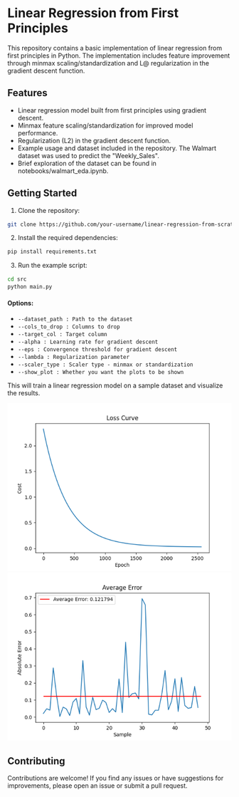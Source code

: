 # Linear Regression from First Principles

This repository contains a basic implementation of linear regression from first principles in Python. 
The implementation includes feature improvement through minmax scaling/standardization and L@ regularization in the gradient descent function.

## Features

- Linear regression model built from first principles using gradient descent.
- Minmax feature scaling/standardization for improved model performance.
- Regularization (L2) in the gradient descent function.
- Example usage and dataset included in the repository. The Walmart dataset was used to predict the "Weekly_Sales".
- Brief exploration of the dataset can be found in notebooks/walmart_eda.ipynb.

## Getting Started

1. Clone the repository:

```bash
git clone https://github.com/your-username/linear-regression-from-scratch.git
```

2. Install the required dependencies:

```bash
pip install requirements.txt
```

3. Run the example script:

```bash
cd src
python main.py
```
#### Options:

- `--dataset_path : Path to the dataset`
- `--cols_to_drop : Columns to drop`
- `--target_col : Target column`
- `--alpha : Learning rate for gradient descent`
- `--eps : Convergence threshold for gradient descent`
- `--lambda : Regularization parameter`
- `--scaler_type : Scaler type - minmax or standardization`
- `--show_plot : Whether you want the plots to be shown`

This will train a linear regression model on a sample dataset and visualize the results.

![Loss Curve](plots/loss_curve.png)
![Average Error](plots/average_error.png)

## Contributing

Contributions are welcome! If you find any issues or have suggestions for improvements, please open an issue or submit a pull request.
